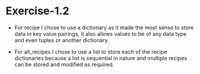 # Exercise-1.2

- For recipe I chose to use a dictionary as it made the most sense to store data in key value pairings, it also allows values to be of any data type and even tuples or another dictionary.

- For all_recipes I chose to use a list to store each of the recipe dictionaries because a list is sequential in nature and multiple recipes can be stored and modified as required.
